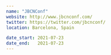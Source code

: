 ```yaml
---
name: "JBCNConf"
website: http://www.jbcnconf.com/
twitter: https://twitter.com/jbcnconf/
location: Barcelona, Spain

date_start: 2021-07-23
date_end:   2021-07-23
---
```

